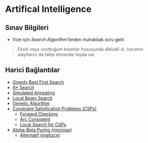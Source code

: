 # Artifical Intelligence

## Sınav Bilgileri

* Vize için _Search Algorithm_'lerden muhakkak soru gelir.

> Eksik veya unuttuğum kısımlar hususunda dikkatli ol, hocanın slaytlarını da takip etmende fayda var.

## Harici Bağlantılar

* [Greedy Best First Search](https://www.youtube.com/watch?v=A8pmud1Uh0Q)
* [A\* Search](https://www.youtube.com/watch?v=6TsL96NAZCo)
* [Simulated Annealing](https://youtu.be/KI6mbqrq03g?t=172)
* [Local Beam Search](https://youtu.be/C_x0qoDf-pc?t=85)
* [Genetic Algorithm](https://youtu.be/gL5iw5cvy0M?t=1143)
* [Constraint Satisfication Problems \(CSPs\)](https://youtu.be/-Ibg2mjqZgQ?t=247)
  * [Forward Checking](https://youtu.be/-Ibg2mjqZgQ?t=1866)
  * [Arc Consistent](https://youtu.be/-Ibg2mjqZgQ?t=2100)
  * [Local Search for CSPs](https://youtu.be/-Ibg2mjqZgQ?t=2227)
* [Alpha-Beta Puring \(minimax\)](https://www.youtube.com/watch?v=yo5uok69XyI)
  * [Alternatif \(ingilizce\)](https://www.youtube.com/watch?v=zp3VMe0Jpf8&t=8s)

